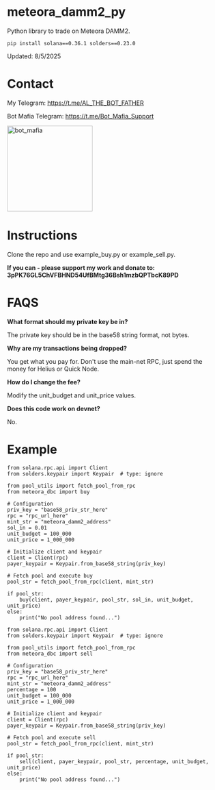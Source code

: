 # meteora_damm2_py

Python library to trade on Meteora DAMM2. 

```
pip install solana==0.36.1 solders==0.23.0
```

Updated: 8/5/2025

# Contact

My Telegram: https://t.me/AL_THE_BOT_FATHER

Bot Mafia Telegram: https://t.me/Bot_Mafia_Support

<img width="200" height="200" alt="bot_mafia" src="https://github.com/user-attachments/assets/b0c8ca7c-83c0-45e9-8007-be85f13a4b0a" />

# Instructions

Clone the repo and use example_buy.py or example_sell.py.

**If you can - please support my work and donate to: 3pPK76GL5ChVFBHND54UfBMtg36Bsh1mzbQPTbcK89PD**

# FAQS

**What format should my private key be in?** 

The private key should be in the base58 string format, not bytes. 

**Why are my transactions being dropped?** 

You get what you pay for. Don't use the main-net RPC, just spend the money for Helius or Quick Node.

**How do I change the fee?** 

Modify the unit_budget and unit_price values. 

**Does this code work on devnet?**

No. 

# Example

```
from solana.rpc.api import Client
from solders.keypair import Keypair  # type: ignore

from pool_utils import fetch_pool_from_rpc
from meteora_dbc import buy

# Configuration
priv_key = "base58_priv_str_here"
rpc = "rpc_url_here"
mint_str = "meteora_damm2_address"
sol_in = 0.01
unit_budget = 100_000
unit_price = 1_000_000

# Initialize client and keypair
client = Client(rpc)
payer_keypair = Keypair.from_base58_string(priv_key)

# Fetch pool and execute buy
pool_str = fetch_pool_from_rpc(client, mint_str)

if pool_str:
    buy(client, payer_keypair, pool_str, sol_in, unit_budget, unit_price)
else:
    print("No pool address found...")
```

```
from solana.rpc.api import Client
from solders.keypair import Keypair  # type: ignore

from pool_utils import fetch_pool_from_rpc
from meteora_dbc import sell

# Configuration
priv_key = "base58_priv_str_here"
rpc = "rpc_url_here"
mint_str = "meteora_damm2_address"
percentage = 100
unit_budget = 100_000
unit_price = 1_000_000

# Initialize client and keypair
client = Client(rpc)
payer_keypair = Keypair.from_base58_string(priv_key)

# Fetch pool and execute sell
pool_str = fetch_pool_from_rpc(client, mint_str)

if pool_str:
    sell(client, payer_keypair, pool_str, percentage, unit_budget, unit_price)
else:
    print("No pool address found...")
```
